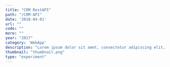 ```yaml
---
title: "CRM RestAPI"
path: "/CRM-API"
date: '2018-04-01'
url: ""
code: ""
more: ""
year: "2017"
category: 'WebApp'
description: "Lorem ipsum dolor sit amet, consectetur adipiscing elit, sed do eiusmod tempor incididunt ut labore et dolore magna aliqua. Ut enim ad minim veniam, quis nostrud exercitation ullamco laboris nisi ut aliquip ex ea commodo consequat."
thumbnail: "thumbnail.png"
type: "experiment"
---
```

